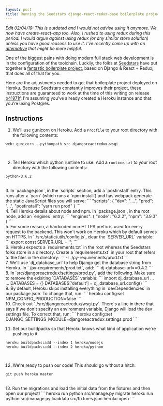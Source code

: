 ```yaml
---
layout: post
title: Running the Seedstars django-react-redux-base boilerplate project on Heroku
---
```

_Edit 02/04/19: This is outdated and I would not advise using it anymore. We now have create-react-app too. Also, I rushed to using redux during this period. I would argue against using redux (or any similar store solution) unless you have good reasons to use it. I've recently come up with an [alternative](https://github.com/dopeboy/django-react-docker-heroku) that might be more helpful._

One of the biggest pains with doing modern full stack web development is in the configuration of the toolchain. Luckily, the folks at [Seedstars](https://www.seedstars.com/) have put together a [fantastic boilerplate project](https://github.com/Seedstars/django-react-redux-base), based on Django & React + Redux, that does all of that for you. 

Here are the adjustments needed to get that boilerplate project deployed on Heroku. Because Seedstars constantly improves their project, these instructions are guaranteed to work at the time of this writing on release [b41971f](https://github.com/Seedstars/django-react-redux-base/tree/b41971fcfd20ae8feb068870c68db40856db36cb). I'm assuming you've already created a Heroku instance and that you're using Postgres.

## Instructions

1. We'll use gunicorn on Heroku. Add a `Procfile` to your root directory with the following contents:
```
web: gunicorn --pythonpath src djangoreactredux.wsgi
```
<br/>

2. Tell Heroku which python runtime to use. Add a `runtime.txt` to your root directory with the following contents:
```
python-3.6.2
```
<br/>
3. In `package.json`, in the `scripts` section, add a `postinstall` entry. This runs after a `yarn` (which runs a `npm install`) and has webpack generate the static JavaScript files you will serve:  
```
"scripts": {
  "dev": "....",
  "prod": "...",
  "postinstall": "yarn run prod"
}
```
<br/>
4. Tell Heroku details about node and npm. In `package.json`, in the root node, add an `engines` entry:
```  
"engines": {
  "node": "6.2.2",
  "npm": "3.9.3"
}
```
<br/>
5. For some reason, a hardcoded non HTTPS prefix is used for every request to the backend. This won't work on Heroku which by default serves on HTTPS. In `./src/static/utils/config.js`, clear the `SERVER_URL` variable:
```
export const SERVER_URL = '';
```
<br/>
6. Heroku expects a `requirements.txt` in the root whereas the Seedstars folks store in a directory. Create a `requirements.txt` in your root that refers to the files in the directory:
```
-r ./py-requirements/prod.txt
```
<br/>
7. We'll use `dj_database_url` to help Django get the database string from Heroku. In `./py-requirements/prod.txt`, add:
```
dj-database-url==0.4.2
```
<br/>
8. In `src/djangoreactredux/settings/prod.py`, add the following. Make sure to remove the exisiting `DATABASES` variable:
```
import dj_database_url
...
...
DATABASES = {}
DATABASES['default'] = dj_database_url.config()
```
<br/>
9. By default, Heroku skips installing everything in `devDependencies` in our package.json. To change that, run:
```
heroku config:set NPM_CONFIG_PRODUCTION=false
```
<br/>
10. Check out `./src/djangoreactredux/wsgi.py`. There's a line in there that says if we don't specify an environment variable, Django will load the dev settings file. To correct that, run:
```
heroku config:set DJANGO_SETTINGS_MODULE=djangoreactredux.settings.prod
```
<br/>

11. Set our buildpacks so that Heroku knows what kind of application we're pushing to it:
```
heroku buildpacks:add --index 1 heroku/nodejs
heroku buildpacks:add --index 2 heroku/python
```
<br/>

12. We're ready to push our code! This should go without a hitch:
```
git push heroku master
```
<br/>
13. Run the migrations and load the initial data from the fixtures and then open our project!
```
heroku run python src/manage.py migrate
heroku run python src/manage.py loaddata src/fixtures.json
heroku open
```


 


  

